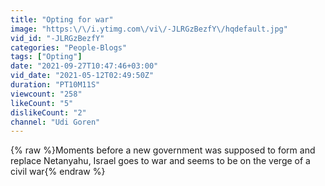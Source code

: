 ```yaml
---
title: "Opting for war"
image: "https:\/\/i.ytimg.com\/vi\/-JLRGzBezfY\/hqdefault.jpg"
vid_id: "-JLRGzBezfY"
categories: "People-Blogs"
tags: ["Opting"]
date: "2021-09-27T10:47:46+03:00"
vid_date: "2021-05-12T02:49:50Z"
duration: "PT10M11S"
viewcount: "258"
likeCount: "5"
dislikeCount: "2"
channel: "Udi Goren"
---
```

{% raw %}Moments before a new government was supposed to form and replace Netanyahu, Israel goes to war and seems to be on the verge of a civil war{% endraw %}
